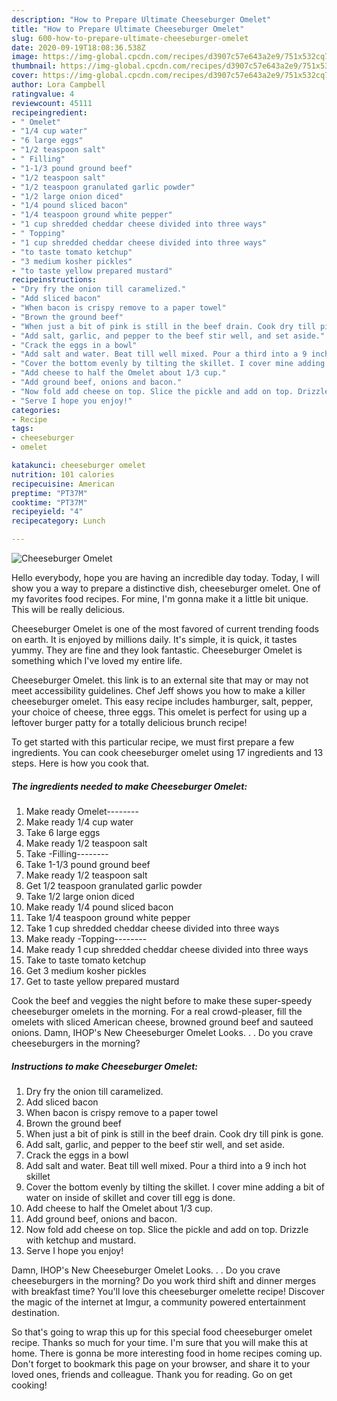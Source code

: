 ```yaml
---
description: "How to Prepare Ultimate Cheeseburger Omelet"
title: "How to Prepare Ultimate Cheeseburger Omelet"
slug: 600-how-to-prepare-ultimate-cheeseburger-omelet
date: 2020-09-19T18:08:36.538Z
image: https://img-global.cpcdn.com/recipes/d3907c57e643a2e9/751x532cq70/cheeseburger-omelet-recipe-main-photo.jpg
thumbnail: https://img-global.cpcdn.com/recipes/d3907c57e643a2e9/751x532cq70/cheeseburger-omelet-recipe-main-photo.jpg
cover: https://img-global.cpcdn.com/recipes/d3907c57e643a2e9/751x532cq70/cheeseburger-omelet-recipe-main-photo.jpg
author: Lora Campbell
ratingvalue: 4
reviewcount: 45111
recipeingredient:
- " Omelet"
- "1/4 cup water"
- "6 large eggs"
- "1/2 teaspoon salt"
- " Filling"
- "1-1/3 pound ground beef"
- "1/2 teaspoon salt"
- "1/2 teaspoon granulated garlic powder"
- "1/2 large onion diced"
- "1/4 pound sliced bacon"
- "1/4 teaspoon ground white pepper"
- "1 cup shredded cheddar cheese divided into three ways"
- " Topping"
- "1 cup shredded cheddar cheese divided into three ways"
- "to taste tomato ketchup"
- "3 medium kosher pickles"
- "to taste yellow prepared mustard"
recipeinstructions:
- "Dry fry the onion till caramelized."
- "Add sliced bacon"
- "When bacon is crispy remove to a paper towel"
- "Brown the ground beef"
- "When just a bit of pink is still in the beef drain. Cook dry till pink is gone."
- "Add salt, garlic, and pepper to the beef stir well, and set aside."
- "Crack the eggs in a bowl"
- "Add salt and water. Beat till well mixed. Pour a third into a 9 inch hot skillet"
- "Cover the bottom evenly by tilting the skillet. I cover mine adding a bit of water on inside of skillet and cover till egg is done."
- "Add cheese to half the Omelet about 1/3 cup."
- "Add ground beef, onions and bacon."
- "Now fold add cheese on top. Slice the pickle and add on top. Drizzle with ketchup and mustard."
- "Serve I hope you enjoy!"
categories:
- Recipe
tags:
- cheeseburger
- omelet

katakunci: cheeseburger omelet 
nutrition: 101 calories
recipecuisine: American
preptime: "PT37M"
cooktime: "PT37M"
recipeyield: "4"
recipecategory: Lunch

---
```



![Cheeseburger Omelet](https://img-global.cpcdn.com/recipes/d3907c57e643a2e9/751x532cq70/cheeseburger-omelet-recipe-main-photo.jpg)

Hello everybody, hope you are having an incredible day today. Today, I will show you a way to prepare a distinctive dish, cheeseburger omelet. One of my favorites food recipes. For mine, I'm gonna make it a little bit unique. This will be really delicious.

Cheeseburger Omelet is one of the most favored of current trending foods on earth. It is enjoyed by millions daily. It's simple, it is quick, it tastes yummy. They are fine and they look fantastic. Cheeseburger Omelet is something which I've loved my entire life.

Cheeseburger Omelet. this link is to an external site that may or may not meet accessibility guidelines. Chef Jeff shows you how to make a killer cheeseburger omelet. This easy recipe includes hamburger, salt, pepper, your choice of cheese, three eggs. This omelet is perfect for using up a leftover burger patty for a totally delicious brunch recipe!


To get started with this particular recipe, we must first prepare a few ingredients. You can cook cheeseburger omelet using 17 ingredients and 13 steps. Here is how you cook that.

<!--inarticleads1-->

##### The ingredients needed to make Cheeseburger Omelet:

1. Make ready  Omelet--------
1. Make ready 1/4 cup water
1. Take 6 large eggs
1. Make ready 1/2 teaspoon salt
1. Take  -Filling--------
1. Take 1-1/3 pound ground beef
1. Make ready 1/2 teaspoon salt
1. Get 1/2 teaspoon granulated garlic powder
1. Take 1/2 large onion diced
1. Make ready 1/4 pound sliced bacon
1. Take 1/4 teaspoon ground white pepper
1. Take 1 cup shredded cheddar cheese divided into three ways
1. Make ready  -Topping--------
1. Make ready 1 cup shredded cheddar cheese divided into three ways
1. Take to taste tomato ketchup
1. Get 3 medium kosher pickles
1. Get to taste yellow prepared mustard


Cook the beef and veggies the night before to make these super-speedy cheeseburger omelets in the morning. For a real crowd-pleaser, fill the omelets with sliced American cheese, browned ground beef and sauteed onions. Damn, IHOP&#39;s New Cheeseburger Omelet Looks. . . Do you crave cheeseburgers in the morning? 

<!--inarticleads2-->

##### Instructions to make Cheeseburger Omelet:

1. Dry fry the onion till caramelized.
1. Add sliced bacon
1. When bacon is crispy remove to a paper towel
1. Brown the ground beef
1. When just a bit of pink is still in the beef drain. Cook dry till pink is gone.
1. Add salt, garlic, and pepper to the beef stir well, and set aside.
1. Crack the eggs in a bowl
1. Add salt and water. Beat till well mixed. Pour a third into a 9 inch hot skillet
1. Cover the bottom evenly by tilting the skillet. I cover mine adding a bit of water on inside of skillet and cover till egg is done.
1. Add cheese to half the Omelet about 1/3 cup.
1. Add ground beef, onions and bacon.
1. Now fold add cheese on top. Slice the pickle and add on top. Drizzle with ketchup and mustard.
1. Serve I hope you enjoy!


Damn, IHOP&#39;s New Cheeseburger Omelet Looks. . . Do you crave cheeseburgers in the morning? Do you work third shift and dinner merges with breakfast time? You&#39;ll love this cheeseburger omelette recipe! Discover the magic of the internet at Imgur, a community powered entertainment destination. 

So that's going to wrap this up for this special food cheeseburger omelet recipe. Thanks so much for your time. I'm sure that you will make this at home. There is gonna be more interesting food in home recipes coming up. Don't forget to bookmark this page on your browser, and share it to your loved ones, friends and colleague. Thank you for reading. Go on get cooking!
